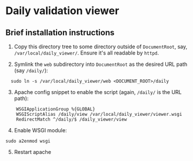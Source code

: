 # Daily validation viewer

## Brief installation instructions

1. Copy this directory tree to some directory outside of `DocumentRoot`, say,
`/var/local/daily_viewer/`.  Ensure it's all readable by `httpd`.

2. Symlink the `web` subdirectory into `DocumentRoot` as the desired URL path
(say `/daily/`):
```
  sudo ln -s /var/local/daily_viewer/web <DOCUMENT_ROOT>/daily
```

3. Apache config snippet to enable the script (again, `/daily/` is the URL path):
```
    WSGIApplicationGroup %{GLOBAL}
    WSGIScriptAlias /daily/view /var/local/daily_viewer/viewer.wsgi
    RedirectMatch ^/daily/$ /daily_viewer/view
```

4. Enable WSGI module:
```
sudo a2enmod wsgi
```

5. Restart apache

